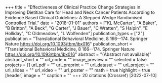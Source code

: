+++
title = "Effectiveness of Clinical Practice Change Strategies in Improving Dietitian Care for Head and Neck Cancer Patients According to Evidence Based Clinical Guidelines: A Stepped Wedge Randomised Controlled Trial."
date = "2018-01-01"
authors = ["KL McCarter", "A Baker", "B Britton", "A Beck", "G Carter", "J Bauer", "C Wratten", "S Halpin", "E Holliday", "C Oldmeadow", "L Wolfenden"]
publication_types = ["2"]
publication = "Translational Behavioral Medicine, 8 166--174. Springer Nature https://doi.org/10.1093/tbm/ibx016"
publication_short = "Translational Behavioral Medicine, 8 166--174. Springer Nature https://doi.org/10.1093/tbm/ibx016"
abstract = "(Abstract not available)"
abstract_short = ""
url_code = ""
image_preview = ""
selected = false
projects = []
url_pdf = ""
url_preprint = ""
url_dataset = ""
url_project = ""
url_slides = ""
url_video = ""
url_poster = ""
math = true
highlight = true
[header]
image = ""
caption = ""
+++
20 citations (Crossref) [2022-07-10]

